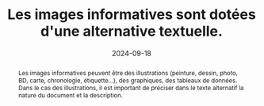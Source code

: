 ---
title: Les images informatives sont dotées d'une alternative textuelle.
abstract: Les images informatives peuvent être des illustrations (peinture, dessin, photo, BD, carte, chronologie, étiquette…), des graphiques, des tableaux de données. Dans le cas des illustrations, il est important de préciser dans le texte alternatif la nature du document et la description.
categories: ["Images et médias"]
agrege: O4113-E024
opquast: '4 113'
indiceebook: '24'
description: "Règle n° 024"
before: "023"
weight: "024"
after: "025"
actif: '1'
layout: rules
date: 2024-09-18
tags: ["Accessibilité", "Lisibilité"]
objectif: ["Permettre aux lecteurs placés dans des contextes où les images ne sont pas perceptibles (voix de synthése, lecteur d'écran, lecture immersive) de comprendre le sens des images qu'ils ne peuvent voir."]
Meo: ["Donner à chaque élément img concerné un attribut alt reproduisant l’information, un lien adjacent à l’image jouant le même rôle, soit dans le contenu de la page, dans le contexte immédiat de l’image. Dans ce dernier cas, l’alternative peut signaler la présence de cette description et y renvoyer."]
Controle: ["Vérifier que l’attribut alt de chaque élément img concerné reproduit l’information portée par l’image.", "Vérifier la présence et la pertinence de la description étendue le cas échéant.", "Vérifier la compréhension en absence de l'image."]
epubcheck: false
ace: true
humancheck: true
ReadiumGoToolkit: 
Source: ["Opquast"]
Referentiel: ["WCAG"]
steps: ["Conception", "Éditorial"]
---